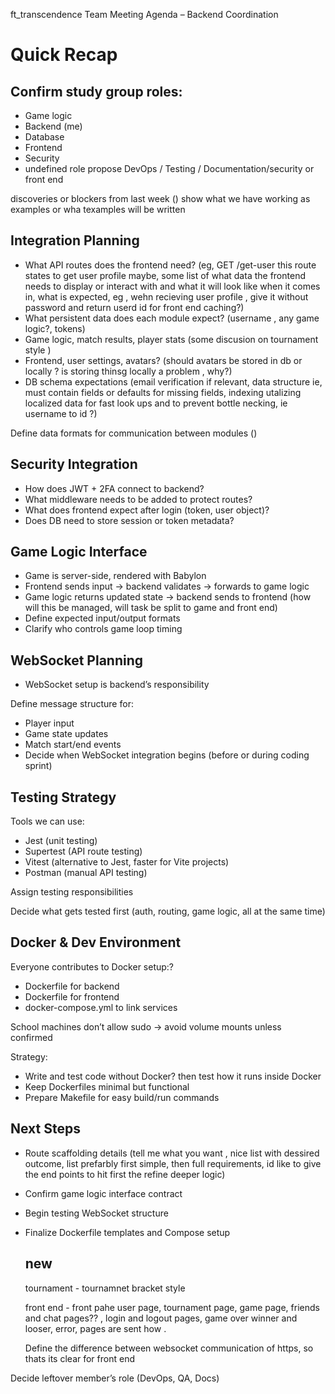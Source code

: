 ft_transcendence Team Meeting Agenda – Backend Coordination

# Quick Recap

## Confirm study group roles:

- Game logic
- Backend (me)
- Database
- Frontend
- Security
- undefined role propose DevOps / Testing / Documentation/security or front end

discoveries or blockers from last week ()
show what we have working as examples or wha texamples will be written

## Integration Planning
- What API routes does the frontend need? (eg, GET /get-user this route states to get user profile maybe, some list of what data the frontend needs to display or interact with and what it will look like when it comes in, what is expected,
eg , wehn recieving user profile , give it without password and return userd id for front end caching?)
- What persistent data does each module expect? (username , any game logic?, tokens)
- Game logic, match results, player stats (some discusion on tournament style )
- Frontend, user settings, avatars? (should avatars be stored in db or locally ? is storing thinsg locally a problem , why?)
- DB schema expectations (email verification if relevant, data structure ie, must contain fields or defaults for missing fields, indexing utalizing localized data for fast look ups and to prevent bottle necking, ie username to id ?)

Define data formats for communication between modules ()

## Security Integration
- How does JWT + 2FA connect to backend?
- What middleware needs to be added to protect routes?
- What does frontend expect after login (token, user object)?
- Does DB need to store session or token metadata?

## Game Logic Interface

- Game is server-side, rendered with Babylon
- Frontend sends input → backend validates → forwards to game logic
- Game logic returns updated state → backend sends to frontend (how will this be managed, will task be split to game and front end)
- Define expected input/output formats
- Clarify who controls game loop timing

## WebSocket Planning

- WebSocket setup is backend’s responsibility

Define message structure for:
- Player input
- Game state updates
- Match start/end events
- Decide when WebSocket integration begins (before or during coding sprint)

## Testing Strategy

Tools we can use:

- Jest (unit testing)
- Supertest (API route testing)
- Vitest (alternative to Jest, faster for Vite projects)
- Postman (manual API testing)

Assign testing responsibilities

Decide what gets tested first (auth, routing, game logic, all at the same time)

## Docker & Dev Environment

Everyone contributes to Docker setup:?

- Dockerfile for backend
- Dockerfile for frontend
- docker-compose.yml to link services

School machines don’t allow sudo → avoid volume mounts unless confirmed

Strategy:

- Write and test code without Docker?
then test how it runs inside Docker
- Keep Dockerfiles minimal but functional
- Prepare Makefile for easy build/run commands

## Next Steps

- Route scaffolding details (tell me what you want , nice list with dessired outcome, list prefarbly first simple, then full requirements, id like to give the end points to hit first the refine deeper logic)
- Confirm game logic interface contract
- Begin testing WebSocket structure
- Finalize Dockerfile templates and Compose setup

  ## new
  tournament - tournamnet bracket style

  front end - front pahe user page, tournament page, game page, friends and chat pages?? , login and logout pages, game over winner and looser, error,
  pages are sent how .

  Define the difference between websocket communication of https, so thats its clear for front end 

Decide leftover member’s role (DevOps, QA, Docs)
